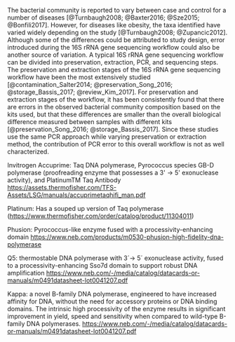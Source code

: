 The bacterial community is reported to vary between case and control for a number of diseases [@Turnbaugh2008; @Baxter2016; @Sze2015; @Bonfili2017]. However, for diseases like obesity, the taxa identified have varied widely depending on the study [@Turnbaugh2008; @Zupancic2012]. Although some of the differences could be attributed to study design, error introduced during the 16S rRNA gene sequencing workflow could also be another source of variation. A typical 16S rRNA gene sequencing workflow can be divided into preservation, extraction, PCR, and sequencing steps. The preservation and extraction stages of the 16S rRNA gene sequencing workflow have been the most extensively studied [@contamination_Salter2014; @preservation_Song_2016; @storage_Bassis_2017; @review_Kim_2017]. For preservation and extraction stages of the workflow, it has been consistently found that there are errors in the observed bacterial community composition based on the kits used, but that these differences are smaller than the overall biological difference measured between samples with different kits [@preservation_Song_2016; @storage_Bassis_2017]. Since these studies use the same PCR approach while varying preservation or extraction method, the contribution of PCR error to this overall workflow is not as well characterized.




Invitrogen Accuprime: Taq DNA polymerase, Pyrococcus species GB-D polymerase (proofreading enzyme that possesses a 3' → 5' exonuclease activity), and PlatinumTM Taq Antibody https://assets.thermofisher.com/TFS-Assets/LSG/manuals/accuprimetaqhifi_man.pdf

Platinum: Has a souped up version of Taq polymerase (https://www.thermofisher.com/order/catalog/product/11304011)

Phusion: Pyrococcus-like enzyme fused with a processivity-enhancing domain https://www.neb.com/products/m0530-phusion-high-fidelity-dna-polymerase

Q5: thermostable DNA polymerase with 3´→ 5´ exonuclease activity, fused to a processivity-enhancing Sso7d domain to support robust DNA amplification https://www.neb.com/-/media/catalog/datacards-or-manuals/m0491datasheet-lot0041207.pdf

Kappa: a novel B-family DNA polymerase, engineered to have increased affinity for DNA, without the need for accessory proteins or DNA binding domains. The intrinsic high processivity of the enzyme results in significant improvement in yield, speed and sensitivity when compared to wild-type B-family DNA polymerases. https://www.neb.com/-/media/catalog/datacards-or-manuals/m0491datasheet-lot0041207.pdf
